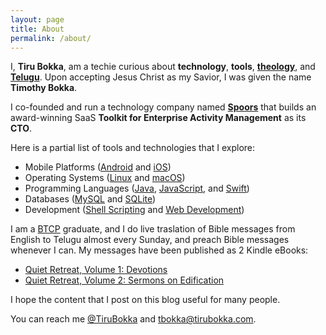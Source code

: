 ```yaml
---
layout: page
title: About
permalink: /about/
---
```


I, **Tiru Bokka**, am a techie curious about **technology**, **tools**, [**theology**](https://www.bible.com), and [**Telugu**](https://en.wikipedia.org/wiki/Telugu_language). Upon accepting Jesus Christ as my Savior, I was given the name  **Timothy Bokka**.

I co-founded and run a technology company named [**Spoors**](https://spoors.in/) that builds an award-winning SaaS **Toolkit for Enterprise Activity Management** as its **CTO**.

Here is a partial list of tools and technologies that I explore:

* Mobile Platforms ([Android](https://www.android.com) and [iOS](https://www.apple.com/ios/))
* Operating Systems ([Linux](https://www.linux.org/) and [macOS](https://www.apple.com/macos/))
* Programming Languages ([Java](https://www.java.com/), [JavaScript](https://www.javascript.com), and [Swift](https://swift.org/))
* Databases ([MySQL](https://www.mysql.com/) and [SQLite](https://www.sqlite.org/))
* Development ([Shell Scripting](https://www.gnu.org/software/bash/) and [Web Development](https://spring.io/))

I am a [BTCP](https://bibletraining.com) graduate, and I do live traslation of Bible messages from English to Telugu almost every Sunday, and preach Bible messages whenever I can. My messages have been published as 2 Kindle eBooks:

* [Quiet Retreat, Volume 1: Devotions](http://a.co/bDgAuVw)
* [Quiet Retreat, Volume 2: Sermons on Edification](http://a.co/51KUABx) 

I hope the content that I post on this blog useful for many people.

You can reach me [@TiruBokka](https://twitter.com/tirubokka/) and [tbokka@tirubokka.com](mailto:tbokka@tirubokka.com).

  
